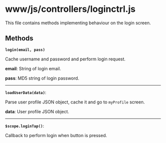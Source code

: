 # www/js/controllers/loginctrl.js

This file contains methods implementing behaviour on the login screen.

## Methods

**`login(email, pass)`**

Cache username and password and perform login request.

**email**: String of login email.

**pass**: MD5 string of login password.
<hr>

**`loadUserData(data)`**:

Parse user profile JSON object, cache it and go to `myProfile` screen.

**data**: User profile JSON object.
<hr>

**`$scope.loginTap()`**:

Callback to perform login when button is pressed.
